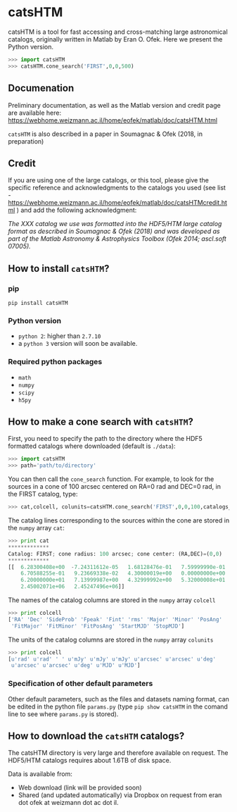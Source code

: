 # catsHTM
catsHTM is a tool for fast accessing and cross-matching large astronomical catalogs, originally written in Matlab by Eran O. Ofek. Here we present the Python version. 

```python
>>> import catsHTM
>>> catsHTM.cone_search('FIRST',0,0,500)
```
## Documenation
Preliminary documentation, as well as the Matlab version and credit page are available here: https://webhome.weizmann.ac.il/home/eofek/matlab/doc/catsHTM.html

`catsHTM` is also described in a paper in Soumagnac & Ofek (2018, in preparation)

## Credit
If you are using one of the large catalogs, or this tool, please give the specific reference and acknowledgments to the catalogs you used (see list - https://webhome.weizmann.ac.il/home/eofek/matlab/doc/catsHTMcredit.html ) and add the following acknowledgment:

*The XXX catalog we use was formatted into the HDF5/HTM large catalog format as described in Soumagnac & Ofek (2018) and was developed as part of the Matlab Astronomy & Astrophysics Toolbox (Ofek 2014; ascl.soft 07005).*

## How to install `catsHTM`?

### pip

`pip install catsHTM`

### Python version
* `python 2`: higher than `2.7.10`
* a `python 3` version will soon be available.

### Required python packages
* `math`
* `numpy`
* `scipy`
* `h5py`


## How to make a cone search with ``catsHTM``?

First, you need to specify the path to the directory where the HDF5 formatted catalogs where downloaded (default is `./data`):
```python
>>> import catsHTM
>>> path='path/to/directory'
```
You can then call the `cone_search` function. For example, to look for the sources in a cone of 100 arcsec centered on RA=0 rad and DEC=0 rad, in the FIRST catalog, type: 
```python
>>> cat,colcell, colunits=catsHTM.cone_search('FIRST',0,0,100,catalogs_dir=path)
```
The catalog lines corresponding to the sources within the cone are stored in the `numpy` array `cat`:
```python
>>> print cat
*************
Catalog: FIRST; cone radius: 100 arcsec; cone center: (RA,DEC)=(0,0)
*************
[[  6.28300408e+00  -7.24311612e-05   1.68128476e-01   7.59999990e-01
    6.70588255e-01   9.23669338e-02   4.30000019e+00   0.00000000e+00
    6.20000000e+01   7.13999987e+00   4.32999992e+00   5.32000008e+01
    2.45002071e+06   2.45247496e+06]]
```
The names of the catalog columns are stored in the `numpy` array `colcell`

```python
>>> print colcell
['RA' 'Dec' 'SideProb' 'Fpeak' 'Fint' 'rms' 'Major' 'Minor' 'PosAng'
 'FitMajor' 'FitMinor' 'FitPosAng' 'StartMJD' 'StopMJD']
```
The units of the catalog columns are stored in the `numpy` array `colunits`

```python
>>> print colcell
[u'rad' u'rad' ' ' u'mJy' u'mJy' u'mJy' u'arcsec' u'arcsec' u'deg'
 u'arcsec' u'arcsec' u'deg' u'MJD' u'MJD']
```

### Specification of other default parameters 

Other default parameters, such as the files and datasets naming format, can be edited in the python file `params.py` (type `pip show catsHTM` in the comand line to see where `params.py` is stored).


## How to download the `catsHTM` catalogs?

The catsHTM directory is very large and therefore available on request. The HDF5/HTM catalogs requires about 1.6TB of disk space.

Data is available from:

* Web download (link will be provided soon)
* Shared (and updated automatically) via Dropbox on request from eran dot ofek at weizmann dot ac dot il.
